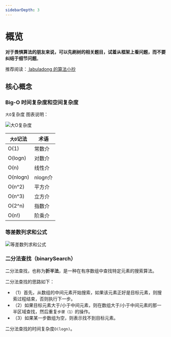 ```yaml
---
sidebarDepth: 3
---
```


# 概览

**对于畏惧算法的朋友来说，可以先刷树的相关题目，试着从框架上看问题，而不要纠结于细节问题**。

推荐阅读：[ labuladong 的算法小抄](https://github.com/lyh200/fucking-algorithm)

## 核心概念

### Big-O 时间复杂度和空间复杂度

`大O`复杂度 图表说明：

![大O复杂度](/img/algorithms/big-o-complexity-chart.png) 

`大O`记法 | 术语
---|---
O(1) | 常数介
O(logn) | 对数介
O(n) | 线性介
O(nlogn) | nlogn介
O(n^2) | 平方介
O(n^3) | 立方介
O(2^n) | 指数介
O(n!) | 阶乘介


### 等差数列求和公式

![等差数列求和公式](/img/algorithms/arithmetic_sequence.jpg) 

### 二分法查找（binarySearch）

二分法查找，也称为**折半法**，是一种在有序数组中查找特定元素的搜索算法。

二分法查找的思路如下：
- （1）首先，从数组的中间元素开始搜索，如果该元素正好是目标元素，则搜索过程结束，否则执行下一步。
- （2）如果目标元素大于/小于中间元素，则在数组大于/小于中间元素的那一半区域查找，然后重复`步骤（1）`的操作。
- （3）如果某一步数组为空，则表示找不到目标元素。

二分法查找的时间复杂度`O(logn)`。
